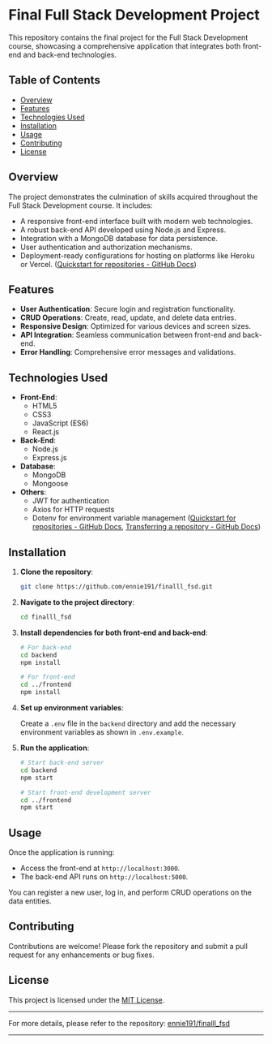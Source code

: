 
# Final Full Stack Development Project

This repository contains the final project for the Full Stack Development course, showcasing a comprehensive application that integrates both front-end and back-end technologies.

## Table of Contents

- [Overview](#overview)
- [Features](#features)
- [Technologies Used](#technologies-used)
- [Installation](#installation)
- [Usage](#usage)
- [Contributing](#contributing)
- [License](#license)

## Overview

The project demonstrates the culmination of skills acquired throughout the Full Stack Development course. It includes:

- A responsive front-end interface built with modern web technologies.
- A robust back-end API developed using Node.js and Express.
- Integration with a MongoDB database for data persistence.
- User authentication and authorization mechanisms.
- Deployment-ready configurations for hosting on platforms like Heroku or Vercel. ([Quickstart for repositories - GitHub Docs](https://docs.github.com/en/repositories/creating-and-managing-repositories/quickstart-for-repositories?utm_source=chatgpt.com))

## Features

- **User Authentication**: Secure login and registration functionality.
- **CRUD Operations**: Create, read, update, and delete data entries.
- **Responsive Design**: Optimized for various devices and screen sizes.
- **API Integration**: Seamless communication between front-end and back-end.
- **Error Handling**: Comprehensive error messages and validations.

## Technologies Used

- **Front-End**:
  - HTML5
  - CSS3
  - JavaScript (ES6)
  - React.js
- **Back-End**:
  - Node.js
  - Express.js
- **Database**:
  - MongoDB
  - Mongoose
- **Others**:
  - JWT for authentication
  - Axios for HTTP requests
  - Dotenv for environment variable management ([Quickstart for repositories - GitHub Docs](https://docs.github.com/en/repositories/creating-and-managing-repositories/quickstart-for-repositories?utm_source=chatgpt.com), [Transferring a repository - GitHub Docs](https://docs.github.com/en/repositories/creating-and-managing-repositories/transferring-a-repository?utm_source=chatgpt.com))

## Installation

1. **Clone the repository**:

   ```bash
   git clone https://github.com/ennie191/finalll_fsd.git
   ```


2. **Navigate to the project directory**:

   ```bash
   cd finalll_fsd
   ```


3. **Install dependencies for both front-end and back-end**:

   ```bash
   # For back-end
   cd backend
   npm install

   # For front-end
   cd ../frontend
   npm install
   ```


4. **Set up environment variables**:

   Create a `.env` file in the `backend` directory and add the necessary environment variables as shown in `.env.example`.

5. **Run the application**:

   ```bash
   # Start back-end server
   cd backend
   npm start

   # Start front-end development server
   cd ../frontend
   npm start
   ```


## Usage

Once the application is running:

- Access the front-end at `http://localhost:3000`.
- The back-end API runs on `http://localhost:5000`.

You can register a new user, log in, and perform CRUD operations on the data entities.

## Contributing

Contributions are welcome! Please fork the repository and submit a pull request for any enhancements or bug fixes.

## License

This project is licensed under the [MIT License](LICENSE).

---

For more details, please refer to the repository: [ennie191/finalll_fsd](https://github.com/ennie191/finalll_fsd)

--- 
